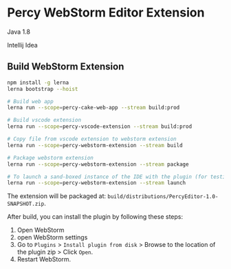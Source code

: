 # Percy WebStorm Editor Extension

Java 1.8

Intellij Idea

## Build WebStorm Extension

```bash
npm install -g lerna
lerna bootstrap --hoist

# Build web app
lerna run --scope=percy-cake-web-app --stream build:prod

# Build vscode extension
lerna run --scope=percy-vscode-extension --stream build:prod

# Copy file from vscode extension to webstorm extension
lerna run --scope=percy-webstorm-extension --stream build

# Package webstorm extension
lerna run --scope=percy-webstorm-extension --stream package

# To launch a sand-boxed instance of the IDE with the plugin (for testing)
lerna run --scope=percy-webstorm-extension --stream launch
```

The extension will be packaged at: `build/distributions/PercyEditor-1.0-SNAPSHOT.zip`.

After build, you can install the plugin by following these steps:
1. Open WebStorm
2. open WebStorm settings
3. Go to `Plugins` > `Install plugin from disk` > Browse to the location of the plugin zip > Click `Open`.
4. Restart WebStorm.
